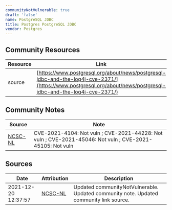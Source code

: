 ```yaml
---
communityNotVulnerable: true
draft: 'false'
name: PostgreSQL JDBC
title: Postgres PostgreSQL JDBC
vendor: Postgres
---
```



## Community Resources
| Resource | Link |
| --- | --- |
| source | [https://www.postgresql.org/about/news/postgresql-jdbc-and-the-log4j-cve-2371/](https://www.postgresql.org/about/news/postgresql-jdbc-and-the-log4j-cve-2371/) |

## Community Notes
| Source | Note |
| --- | --- |
| [NCSC-NL](https://github.com/NCSC-NL/log4shell/blob/main/software/README.md) | CVE-2021-4104: Not vuln ; CVE-2021-44228: Not vuln ; CVE-2021-45046: Not vuln ; CVE-2021-45105: Not vuln </ul> |

## Sources
| Date | Attribution | Description |
| --- | --- | --- |
| 2021-12-20 12:37:57 | [NCSC-NL](https://github.com/NCSC-NL/log4shell/blob/main/software/README.md) | Updated communityNotVulnerable. Updated community note. Updated community link source.  |
